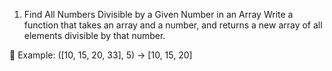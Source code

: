 1. Find All Numbers Divisible by a Given Number in an Array
Write a function that takes an array and a number, and returns a new array of all elements divisible by that number.

📝 Example:
([10, 15, 20, 33], 5) → [10, 15, 20]